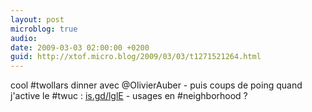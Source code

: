 ```yaml
---
layout: post
microblog: true
audio: 
date: 2009-03-03 02:00:00 +0200
guid: http://xtof.micro.blog/2009/03/03/t1271521264.html
---
```

cool #twollars dinner avec @OlivierAuber - puis coups de poing quand j'active le #twuc :  [is.gd/lglE](http://is.gd/lglE)  - usages  en #neighborhood  ?
